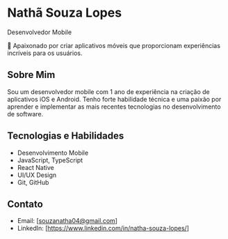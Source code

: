 
<!--
**souzannatha/souzannatha** is a ✨ _special_ ✨ repository because its `README.md` (this file) appears on your GitHub profile.

Here are some ideas to get you started:

- 🔭 I’m currently working on ...
- 🌱 I’m currently learning ...
- 👯 I’m looking to collaborate on ...
- 🤔 I’m looking for help with ...
- 💬 Ask me about ...
- 📫 How to reach me: ...
- 😄 Pronouns: ...
- ⚡ Fun fact: ...
-->
# Nathã Souza Lopes
Desenvolvedor Mobile

📱 Apaixonado por criar aplicativos móveis que proporcionam experiências incríveis para os usuários.

## Sobre Mim

Sou um desenvolvedor mobile com 1 ano de experiência na criação de aplicativos iOS e Android. Tenho forte habilidade técnica e uma paixão por aprender e implementar as mais recentes tecnologias no desenvolvimento de software.

## Tecnologias e Habilidades

- Desenvolvimento Mobile
- JavaScript, TypeScript
- React Native
- UI/UX Design
- Git, GitHub

## Contato

- Email: [souzanatha04@gmail.com]
- LinkedIn: [https://www.linkedin.com/in/natha-souza-lopes/]

